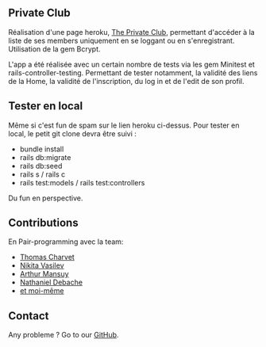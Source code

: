 ## Private Club

  Réalisation d'une page heroku, [The Private Club](https://the-private-club.herokuapp.com/), permettant d'accéder à la liste de ses members uniquement en se loggant ou en s'enregistrant.
  Utilisation de la gem Bcrypt.

  L'app a été réalisée avec un certain nombre de tests via les gem Minitest et rails-controller-testing. Permettant de tester notamment, la validité des liens de la Home, la validité de l'inscription, du log in et de l'edit de son profil.

## Tester en local

Même si c'est fun de spam sur le lien heroku ci-dessus. Pour tester en local, le petit git clone devra être suivi :
* bundle install
* rails db:migrate
* rails db:seed
* rails s / rails c
* rails test:models / rails test:controllers

Du fun en perspective.

## Contributions

En Pair-programming avec la team:
* [Thomas Charvet](https://github.com/TomacTh)
* [Nikita Vasilev](https://github.com/nikitavasilev)
* [Arthur Mansuy](https://github.com/tutus06)
* [Nathaniel Debache](https://github.com/Natdenice)
* [et moi-même](https://github.com/Ysalien)

## Contact

Any probleme ? Go to our [GitHub](https://github.com/THP-nice/active_record_gossip_project/issues).
